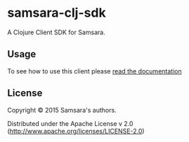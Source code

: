 # samsara-clj-sdk

A Clojure Client SDK for Samsara.

## Usage

To see how to use this client please [read the documentation](/../../docs/clients/clojure-client.md)

## License

Copyright © 2015 Samsara's authors.

Distributed under the Apache License v 2.0 (http://www.apache.org/licenses/LICENSE-2.0)
